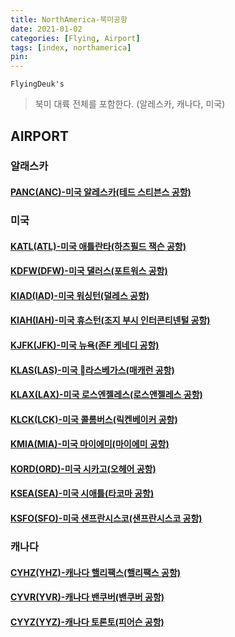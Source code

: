 ```yaml
---
title: NorthAmerica-북미공항
date: 2021-01-02
categories: [Flying, Airport]
tags: [index, northamerica]
pin:
---
```


`FlyingDeuk's`
>북미 대륙 전체를 포함한다. (알레스카, 캐나다, 미국)<br>

## AIRPORT

### 알래스카
#### [PANC(ANC)-미국 알레스카(테드 스티븐스 공항)](/posts/PANC-ANC/)

### 미국
#### [KATL(ATL)-미국 애틀란타(하츠필드 잭슨 공항)](/posts/KATL-ATL/)

#### [KDFW(DFW)-미국 댈러스(포트워스 공항)](/posts/KDFW-DFW/)

#### [KIAD(IAD)-미국 워싱턴(덜레스 공항)](/posts/KIAD-IAD/)

#### [KIAH(IAH)-미국 휴스턴(조지 부시 인터콘티넨털 공항)](/posts/KIAH-IAH/)

#### [KJFK(JFK)-미국 뉴욕(존F 케네디 공항)](/posts/KJFK-JFK/)

#### [KLAS(LAS)-미국 라스베가스(매캐런 공항)](/posts/KLAS-LAS/)

#### [KLAX(LAX)-미국 로스엔젤레스(로스앤젤레스 공항)](/posts/KLAX-LAX/)

#### [KLCK(LCK)-미국 콜롬버스(릭켄베이커 공항)](/posts/KLCK-LCK/)

#### [KMIA(MIA)-미국 마이에미(마이에미 공항)](/posts/KMIA-MIA/)

#### [KORD(ORD)-미국 시카고(오헤어 공항)](/posts/KORD-ORD/)

#### [KSEA(SEA)-미국 시애틀(타코마 공항)](/posts/KSEA-SEA/)

#### [KSFO(SFO)-미국 샌프란시스코(샌프란시스코 공항)](/posts/KSFO-SFO/)

### 캐나다

#### [CYHZ(YHZ)-캐나다 핼리팩스(핼리팩스 공항)](/posts/CYHZ-YHZ/)

#### [CYVR(YVR)-캐나다 밴쿠버(밴쿠버 공항)](/posts/CYVR-YVR/)

#### [CYYZ(YYZ)-캐나다 토론토(피어슨 공항)](/posts/CYYZ-YYZ/)
